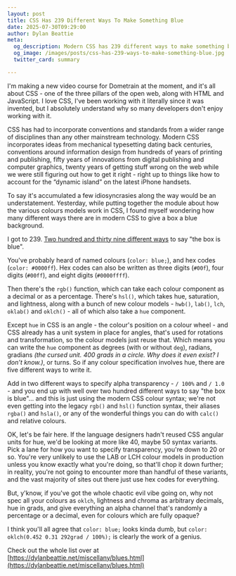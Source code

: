 ```yaml
---
layout: post
title: CSS Has 239 Different Ways To Make Something Blue
date: 2025-07-30T09:29:00
author: Dylan Beattie
meta:
  og_description: Modern CSS has 239 different ways to make something blue. No, really.
  og_image: /images/posts/css-has-239-ways-to-make-something-blue.jpg
  twitter_card: summary

---
```

I'm making a new video course for Dometrain at the moment, and it's all about CSS - one of the three pillars of the open web, along with HTML and JavaScript. I love CSS, I've been working with it literally since it was invented, but I absolutely understand why so many developers don't enjoy working with it.

CSS has had to incorporate conventions and standards from a wider range of disciplines than any other mainstream technology. Modern CSS incorporates ideas from mechanical typesetting dating back centuries, conventions around information design from hundreds of years of printing and publishing, fifty years of innovations from digital publishing and computer graphics, twenty years of getting stuff wrong on the web while we were still figuring out how to get it right - right up to things like how to account for the “dynamic island” on the latest iPhone handsets.

To say it's accumulated a few idiosyncrasies along the way would be an understatement. Yesterday, while putting together the module about how the various colours models work in CSS, I found myself wondering how many  different ways there are in modern CSS to give a box a blue background.

I got to 239. [Two hundred and thirty nine different ways](https://dylanbeattie.net/miscellany/blues.html) to say "the box is blue".

You've probably heard of named colours (`color: blue;`), and hex codes (`color: #0000ff`). Hex codes can also be written as three digits (`#00f`), four digits (`#00ff`), and eight digits (`#0000ffff`).

Then there's the `rgb()` function, which can take each colour component as a decimal or as a percentage. There's `hsl()`, which takes hue, saturation, and lightness, along with a bunch of new colour models - `hwb()`, `lab()`, `lch`, `oklab()` and `oklch()` - all of which also take a `hue` component.

Except `hue` in CSS is an angle - the colour's position on a colour wheel - and CSS already has a unit system in place for angles, that's used for rotations and transformation, so the colour models just reuse that. Which means you can write the `hue` component as degrees (with or without `deg`),  radians, gradians _(the cursed unit. 400 grads in a circle. Why does it even exist? I don’t know.)_, or turns. So if any colour specification involves hue, there are five different ways to write it.

Add in two different ways to specify alpha transparency - `/ 100%` and `/ 1.0` - and  you end up with well over two hundred different ways to say "the box is blue"... and this is just using the modern CSS colour syntax; we're not even getting into the legacy `rgb()` and `hsl()` function syntax, their aliases `rgba()` and `hsla()`, or any of the wonderful things you can do with `calc()` and relative colours.

OK, let's be fair here. If the language designers hadn't reused CSS angular units for hue, we'd be 
looking at more like 40, maybe 50 syntax variants. Pick a lane for how you want to specify transparency, you're down to 20 or so. You're very unlikely to use the LAB or LCH colour models in production unless you know exactly what you're doing, so that'll chop it down further; in reality, you're not going to encounter more than handful of these variants, and the vast majority of sites out there just use hex codes for everything.

But, y'know, if you've got the whole chaotic evil vibe going on, why not spec all your colours as `oklch`, lightness and chroma as arbitrary decimals, hue in grads, and give everything an alpha channel
that's randomly a percentage or a decimal, even for colours which are fully opaque?

I think you'll all agree that `color: blue;` looks kinda dumb, but `color: oklch(0.452 0.31 292grad / 100%);` is clearly the work of a genius.

Check out the whole list over at [https://dylanbeattie.net/miscellany/blues.html](https://dylanbeattie.net/miscellany/blues.html)

